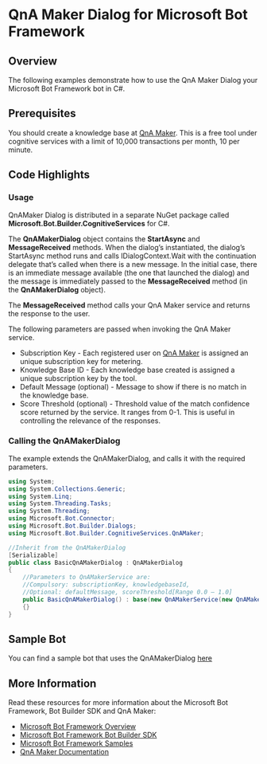 # QnA Maker Dialog for Microsoft Bot Framework

## Overview
The following examples demonstrate how to use the QnA Maker Dialog your Microsoft Bot Framework bot in C#. 

## Prerequisites
You should create a knowledge base at [QnA Maker](https://qnamaker.ai). This is a free tool under cognitive services with a limit of 10,000 transactions per month, 10 per minute.

## Code Highlights

### Usage
QnAMaker Dialog is distributed in a separate NuGet package called **Microsoft.Bot.Builder.CognitiveServices** for C#.

The **QnAMakerDialog** object contains the **StartAsync** and **MessageReceived** methods. When the dialog’s instantiated, the dialog’s StartAsync method runs and calls IDialogContext.Wait with the continuation delegate that’s called when there is a new message. In the initial case, there is an immediate message available (the one that launched the dialog) and the message is immediately passed to the **MessageReceived** method (in the **QnAMakerDialog** object).

The **MessageReceived** method calls your QnA Maker service and returns the response to the user.

The following parameters are passed when invoking the QnA Maker service.
+ Subscription Key - Each registered user on [QnA Maker](https://qnamaker.ai) is assigned an unique subscription key for metering.
+ Knowledge Base ID - Each knowledge base created is assigned a unique subscription key by the tool.
+ Default Message (optional) - Message to show if there is no match in the knowledge base.
+ Score Threshold (optional) - Threshold value of the match confidence score returned by the service. It ranges from 0-1. This is useful in controlling the relevance of the responses.

### Calling the QnAMakerDialog
The example extends the QnAMakerDialog, and calls it with the required parameters.

````C#
using System;
using System.Collections.Generic;
using System.Linq;
using System.Threading.Tasks;
using System.Threading;
using Microsoft.Bot.Connector;
using Microsoft.Bot.Builder.Dialogs;
using Microsoft.Bot.Builder.CognitiveServices.QnAMaker;

//Inherit from the QnAMakerDialog
[Serializable]
public class BasicQnAMakerDialog : QnAMakerDialog
{        
	//Parameters to QnAMakerService are:
	//Compulsory: subscriptionKey, knowledgebaseId, 
	//Optional: defaultMessage, scoreThreshold[Range 0.0 – 1.0]
	public BasicQnAMakerDialog() : base(new QnAMakerService(new QnAMakerAttribute(Utils.GetAppSetting("QnASubscriptionKey"), Utils.GetAppSetting("QnAKnowledgebaseId"), "No good match in FAQ.", 0.5)))
	{}
}
````

## Sample Bot
You can find a sample bot that uses the QnAMakerDialog [here](https://github.com/Microsoft/BotBuilder-CognitiveServices/tree/master/CSharp/Samples/QnAMaker)

## More Information
Read these resources for more information about the Microsoft Bot Framework, Bot Builder SDK and QnA Maker:

* [Microsoft Bot Framework Overview](https://docs.botframework.com/en-us/)
* [Microsoft Bot Framework Bot Builder SDK](https://github.com/Microsoft/BotBuilder)
* [Microsoft Bot Framework Samples](https://github.com/Microsoft/BotBuilder-Samples)
* [QnA Maker Documentation](https://qnamaker.ai/Documentation)

